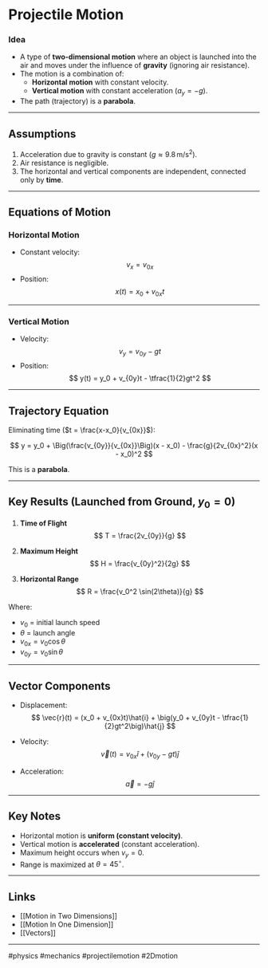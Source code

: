 # Projectile Motion

### Idea
- A type of **two-dimensional motion** where an object is launched into the air and moves under the influence of **gravity** (ignoring air resistance).  
- The motion is a combination of:  
  - **Horizontal motion** with constant velocity.  
  - **Vertical motion** with constant acceleration ($a_y = -g$).  
- The path (trajectory) is a **parabola**.  

---

## Assumptions
1. Acceleration due to gravity is constant ($g \approx 9.8 \, \text{m/s}^2$).  
2. Air resistance is negligible.  
3. The horizontal and vertical components are independent, connected only by **time**.  

---

## Equations of Motion

### Horizontal Motion
- Constant velocity:  
  $$
  v_x = v_{0x}
  $$
- Position:  
  $$
  x(t) = x_0 + v_{0x}t
  $$

---

### Vertical Motion
- Velocity:  
  $$
  v_y = v_{0y} - g t
  $$
- Position:  
  $$
  y(t) = y_0 + v_{0y}t - \tfrac{1}{2}gt^2
  $$

---

## Trajectory Equation
Eliminating time ($t = \frac{x-x_0}{v_{0x}}$):  

$$
y = y_0 + \Big(\frac{v_{0y}}{v_{0x}}\Big)(x - x_0) - \frac{g}{2v_{0x}^2}(x - x_0)^2
$$  

This is a **parabola**.  

---

## Key Results (Launched from Ground, $y_0=0$)

1. **Time of Flight**  
   $$
   T = \frac{2v_{0y}}{g}
   $$

2. **Maximum Height**  
   $$
   H = \frac{v_{0y}^2}{2g}
   $$

3. **Horizontal Range**  
   $$
   R = \frac{v_0^2 \sin(2\theta)}{g}
   $$

Where:  
- $v_0$ = initial launch speed  
- $\theta$ = launch angle  
- $v_{0x} = v_0 \cos\theta$  
- $v_{0y} = v_0 \sin\theta$  

---

## Vector Components
- Displacement:  
  $$
  \vec{r}(t) = (x_0 + v_{0x}t)\hat{i} + \big(y_0 + v_{0y}t - \tfrac{1}{2}gt^2\big)\hat{j}
  $$

- Velocity:  
  $$
  \vec{v}(t) = v_{0x}\hat{i} + (v_{0y} - gt)\hat{j}
  $$

- Acceleration:  
  $$
  \vec{a} = -g \hat{j}
  $$

---

## Key Notes
- Horizontal motion is **uniform (constant velocity)**.  
- Vertical motion is **accelerated** (constant acceleration).  
- Maximum height occurs when $v_y = 0$.  
- Range is maximized at $\theta = 45^\circ$.  

---

## Links
- [[Motion in Two Dimensions]]  
- [[Motion In One Dimension]]  
- [[Vectors]]  

---

#physics #mechanics #projectilemotion #2Dmotion
